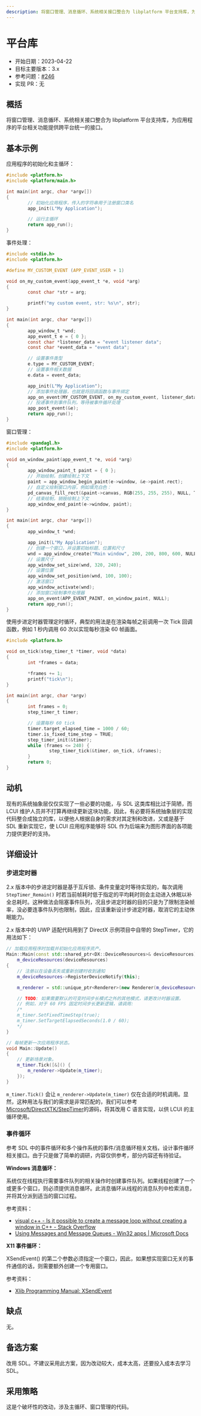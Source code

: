 ```yaml
---
description: 将窗口管理、消息循环、系统相关接口整合为 libplatform 平台支持库，为应用程序的平台相关功能提供跨平台统一的接口。
---
```


# 平台库

- 开始日期：2023-04-22
- 目标主要版本：3.x
- 参考问题：[#246](https://github.com/lc-soft/LCUI/discussions/246)
- 实现 PR：无

## 概括

将窗口管理、消息循环、系统相关接口整合为 libplatform 平台支持库，为应用程序的平台相关功能提供跨平台统一的接口。

## 基本示例

应用程序的初始化和主循环：

```c
#include <platform.h>
#include <platform/main.h>

int main(int argc, char *argv[])
{
        // 初始化应用程序，传入的字符串用于注册窗口类名
        app_init(L"My Application");

        // 运行主循环
        return app_run();
}
```

事件处理：

```c
#include <stdio.h>
#include <platform.h>

#define MY_CUSTOM_EVENT (APP_EVENT_USER + 1)

void on_my_custom_event(app_event_t *e, void *arg)
{
        const char *str = arg;

        printf("my custom event, str: %s\n", str);
}

int main(int argc, char *argv[])
{
        app_window_t *wnd;
        app_event_t e = { 0 };
        const char *listener_data = "event listener data";
        const char *event_data = "event data";

        // 设置事件类型
        e.type = MY_CUSTOM_EVENT;
        // 设置事件相关数据
        e.data = event_data;

        app_init(L"My Application");
        // 添加事件处理器，也就是将回调函数与事件绑定
        app_on_event(MY_CUSTOM_EVENT, on_my_custom_event, listener_data);
        // 投递事件到事件队列，等待被事件循环处理
        app_post_event(&e);
        return app_run();
}
```

窗口管理：

```c
#include <pandagl.h>
#include <platform.h>

void on_window_paint(app_event_t *e, void *arg)
{
        app_window_paint_t paint = { 0 };
        // 开始绘制，创建绘制上下文
        paint = app_window_begin_paint(e->window, &e->paint.rect);
        // 自定义绘制窗口内容，例如填充白色：
        pd_canvas_fill_rect(&paint->canvas, RGB(255, 255, 255), NULL, TRUE);
        // 结束绘制，销毁绘制上下文
        app_window_end_paint(e->window, paint);
}

int main(int argc, char *argv[])
{
        app_window_t *wnd;

        app_init(L"My Application");
        // 创建一个窗口，并设置初始标题、位置和尺寸
        wnd = app_window_create("Main window", 200, 200, 800, 600, NULL);
        // 设置尺寸
        app_window_set_size(wnd, 320, 240);
        // 设置位置
        app_window_set_position(wnd, 100, 100);
        // 激活窗口
        app_window_activate(wnd);
        // 添加窗口绘制事件处理器
        app_on_event(APP_EVENT_PAINT, on_window_paint, NULL);
        return app_run();
}
```

使用步进定时器管理定时循环，典型的用法是在渲染每帧之前调用一次 Tick 回调函数，例如 1 秒内调用 60 次以实现每秒渲染 60 帧画面。

```c
#include <platform.h>

void on_tick(step_timer_t *timer, void *data)
{
        int *frames = data;

        *frames += 1;
        printf("tick\n");
}

int main(int argc, char *argv)
{
        int frames = 0;
        step_timer_t timer;

        // 设置每秒 60 tick
        timer.target_elapsed_time = 1000 / 60;
        timer.is_fixed_time_step = TRUE;
        step_timer_init(&timer);
        while (frames <= 240) {
                step_timer_tick(&timer, on_tick, &frames);
        }
        return 0;
}
```

## 动机

现有的系统抽象层仅仅实现了一些必要的功能，与 SDL 这类库相比过于简陋，而 LCUI 维护人员并不打算再继续更新这块功能，因此，有必要将系统抽象层的实现代码整合成独立的库，以便他人根据自身的需求对其定制和改进，又或是基于 SDL 重新实现它，使 LCUI 应用程序能够将 SDL 作为后端来为图形界面的各项能力提供更好的支持。

## 详细设计

### 步进定时器

2.x 版本中的步进定时器是基于互斥锁、条件变量定时等待实现的，每次调用 `StepTimer_Remain()` 时若当前帧耗时低于指定的平均耗时则会主动进入休眠以补全总耗时。这种做法会阻塞事件队列，况且步进定时器的目的只是为了限制渲染帧率，没必要连事件队列也限制，因此，应该重新设计步进定时器，取消它的主动休眠能力。

2.x 版本中的 UWP 适配代码用到了 DirectX 示例项目中自带的 StepTimer，它的用法如下：

```cpp
// 加载应用程序时加载并初始化应用程序资产。
Main::Main(const std::shared_ptr<DX::DeviceResources>& deviceResources) :
	m_deviceResources(deviceResources)
{
	// 注册以在设备丢失或重新创建时收到通知
	m_deviceResources->RegisterDeviceNotify(this);

	m_renderer = std::unique_ptr<Renderer>(new Renderer(m_deviceResources));

	// TODO: 如果需要默认的可变时间步长模式之外的其他模式，请更改计时器设置。
	// 例如，对于 60 FPS 固定时间步长更新逻辑，请调用:
	/*
	m_timer.SetFixedTimeStep(true);
	m_timer.SetTargetElapsedSeconds(1.0 / 60);
	*/
}

// 每帧更新一次应用程序状态。
void Main::Update()
{
	// 更新场景对象。
	m_timer.Tick([&]() {
		m_renderer->Update(m_timer);
	});
}
```

`m_timer.Tick()` 会让 `m_renderer->Update(m_timer)` 仅在合适的时机调用。显然，这种用法与我们的需求是非常匹配的，我们可以参考[Microsoft/DirectXTK/StepTimer](https://github.com/Microsoft/DirectXTK/wiki/StepTimer)的源码，将其改用 C 语言实现，以供 LCUI 的主循环使用。

### 事件循环

参考 SDL 中的事件循环和多个操作系统的事件/消息循环相关文档，设计事件循环相关接口。由于只是做了简单的调研，内容仅供参考，部分内容还有待验证。

**Windows 消息循环：**

系统仅在线程执行需要事件队列的相关操作时创建事件队列。如果线程创建了一个或更多个窗口，则必须提供消息循环。此消息循环从线程的消息队列中检索消息，并将其分派到适当的窗口过程。

参考资料：

- [visual c++ - Is it possible to create a message loop without creating a window in C++ - Stack Overflow](https://stackoverflow.com/questions/51942953/is-it-possible-to-create-a-message-loop-without-creating-a-window-in-c)
- [Using Messages and Message Queues - Win32 apps | Microsoft Docs](https://docs.microsoft.com/en-us/windows/win32/winmsg/using-messages-and-message-queues#creating-a-message-loop)

**X11 事件循环：**

XSendEvent() 的第二个参数必须指定一个窗口，因此，如果想实现窗口无关的事件通信的话，则需要额外创建一个专用窗口。

参考资料：

- [Xlib Programming Manual: XSendEvent](https://tronche.com/gui/x/xlib/event-handling/XSendEvent.html)


## 缺点

无。

## 备选方案

改用 SDL。不建议采用此方案，因为改动较大，成本太高，还要投入成本去学习 SDL。

## 采用策略

这是个破坏性的改动，涉及主循环、窗口管理的代码。
